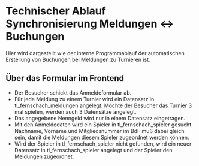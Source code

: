 # Technischer Ablauf Synchronisierung Meldungen <-> Buchungen

Hier wird dargestellt wie der interne Programmablauf der automatischen Erstellung von Buchungen bei Meldungen zu Turnieren ist.

## Über das Formular im Frontend

* Der Besucher schickt das Anmeldeformular ab.
* Für jede Meldung zu einem Turnier wird ein Datensatz in tl_fernschach_meldungen angelegt. Möchte der Besucher das Turnier 3 mal spielen, werden auch 3 Datensätze angelegt.
* Das angegebene Nenngeld wird nur in einem Datensatz eingetragen.
* Mit den Anmeldedaten wird ein Spieler in tl_fernschach_spieler gesucht. Nachname, Vorname und Mitgliedsnummer im BdF muß dabei gleich sein, damit die Meldungen diesem Spieler zugeordnet werden können.
* Wird der Spieler in tl_fernschach_spieler nicht gefunden, wird ein neuer Datensatz in tl_fernschach_spieler angelegt und der Spieler den Meldungen zugeordnet.
